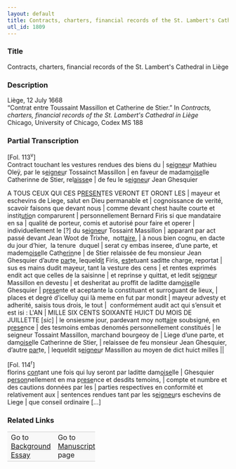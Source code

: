 ```yaml
---  
layout: default  
title: Contracts, charters, financial records of the St. Lambert's Cathedral in Liège  
utl_id: 1809
---
```


### Title

Contracts, charters, financial records of the St. Lambert's Cathedral in Liège


### Description

<p>Liège, 12 July 1668<br />
“Contrat entre Toussaint Massillon et Catherine de Stier.” In <em>Contracts, charters, financial records of the St. Lambert's Cathedral in Liège</em><br />
Chicago, University of Chicago, Codex MS 188</p>



### Partial Transcription

<p>[Fol. 113<sup>v</sup>]<br />
Contract touchant les vestures rendues des biens du | s<u>eigneu</u>r Mathieu Oleÿ, par le s<u>eigneu</u>r Tossainct Massillon | en faveur de madam<u>oise</u>lle Catherinne de Stier, rel<u>aisse</u>e | de feu le s<u>eigneu</u>r Jean Ghesquier</p>

<p>A TOUS CEUX QUI CES P<u>RESEN</u>TES VERONT ET ORONT LES | mayeur et eschevins de Liege, salut en Dieu permanable et | cognoissance de verité, scavoir faisons que devant nous | comme devant chest haulte courte et instit<u>utio</u>n comparurent | personnellement Bernard Firis si que mandataire en sa | qualité de porteur, comis et autorisé pour faire et operer | individuellement le [?] du s<u>eigneu</u>r Tossaint Massillon | apparant par act passé devant Jean Woot de Trixhe,  nott<u>aire</u>, | à nous bien cognu, en dacte du jour d’hier,  la tenure  duquel | serat cy embas inseree, d’une parte, et madem<u>oise</u>lle Cath<u>erin</u>ne | de Stier relaissée de feu monsieur Jean Ghesquier d’autre <u>par</u>te, lequeld<u>it</u> Firis, <u>est</u>etuant saditte charge, reportat | sus es mains dudit mayeur, tant la vesture des cens | et rentes exprimés endit act que celles de la saisinne | et reprinse y quittat, et ledit s<u>eigneu</u>r Massillon en devestu | et desheritat au proffit de laditte dam<u>oise</u>lle Ghesquier | p<u>rese</u>nte et aceptante la constituant et surroguant de lieux, | places et degré d’icelluy qui là meme en fut par mondit | mayeur advesty et adherité, saisis tous drois, le tout |  conformément audit act qui s’ensuit et est isi : L'AN | MILLE SIX CENTS SOIXANTE HUICT DU MOIS DE JUILLETTE [<em>sic</em>] | le onsiesme jour, pardevant moy nott<u>air</u>e soubsigné, en p<u>rese</u>nce | des tesmoins embas denomés personnellement constitués | le seigneur Tossaint Massillon, marchand bourgeoy de | Liege d’une parte, et dam<u>oise</u>lle Catherinne de Stier, | relaissee de feu monsieur Jean Ghesquier, d’autre <u>par</u>te, | lequeldit s<u>eigneu</u>r Massillon au moyen de dict huict milles ||</p>

<p>[Fol. 114<sup>r</sup>]<br />
florins <u>con</u>tant une fois qui luy seront par laditte dam<u>oise</u>lle | Ghesquier p<u>erson</u>nellement en ma p<u>rese</u>nce et desdits temoins, | compte et numbre et des cautions données par les | parties respectives en conformité et relativement aux | sentences rendues tant par les s<u>eigneu</u>rs eschevins de Liege | que conseil ordinaire […]</p>



### Related Links

<table border="0.5" cellpadding="1" cellspacing="1" style="width: 200px; background-color:#F8F8F8;">
    <tbody style="border-color:#ccc">
        <tr style="border-color:#ccc">
            <td>Go to <a href="https://french.newberry.t-pen.org/essay/1809" target="_blank">Background Essay</a></td>
            <td>Go to <a href="https://french.newberry.t-pen.org/www/record.html?id=1809" target="_blank">Manuscript</a> page</td>
        </tr>
    </tbody>
</table>
